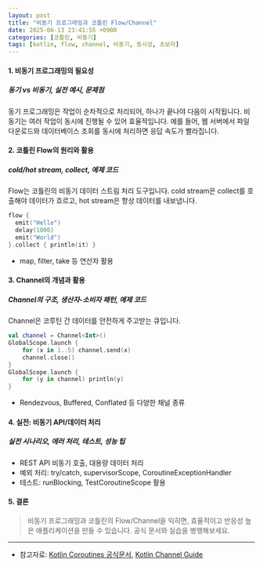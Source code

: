 ```yaml
---
layout: post
title: "비동기 프로그래밍과 코틀린 Flow/Channel"
date: 2025-06-13 23:41:55 +0900
categories: [코틀린, 비동기]
tags: [kotlin, flow, channel, 비동기, 동시성, 초보자]
---
```


#### 1. 비동기 프로그래밍의 필요성

##### 동기 vs 비동기, 실전 예시, 문제점
동기 프로그래밍은 작업이 순차적으로 처리되어, 하나가 끝나야 다음이 시작됩니다. 비동기는 여러 작업이 동시에 진행될 수 있어 효율적입니다. 예를 들어, 웹 서버에서 파일 다운로드와 데이터베이스 조회를 동시에 처리하면 응답 속도가 빨라집니다.

#### 2. 코틀린 Flow의 원리와 활용

##### cold/hot stream, collect, 예제 코드
Flow는 코틀린의 비동기 데이터 스트림 처리 도구입니다. cold stream은 collect를 호출해야 데이터가 흐르고, hot stream은 항상 데이터를 내보냅니다.
```kotlin
flow {
  emit("Hello")
  delay(1000)
  emit("World")
}.collect { println(it) }
```
- map, filter, take 등 연산자 활용

#### 3. Channel의 개념과 활용

##### Channel의 구조, 생산자-소비자 패턴, 예제 코드
Channel은 코루틴 간 데이터를 안전하게 주고받는 큐입니다.
```kotlin
val channel = Channel<Int>()
GlobalScope.launch {
    for (x in 1..5) channel.send(x)
    channel.close()
}
GlobalScope.launch {
    for (y in channel) println(y)
}
```
- Rendezvous, Buffered, Conflated 등 다양한 채널 종류

#### 4. 실전: 비동기 API/데이터 처리

##### 실전 시나리오, 에러 처리, 테스트, 성능 팁
- REST API 비동기 호출, 대용량 데이터 처리
- 예외 처리: try/catch, supervisorScope, CoroutineExceptionHandler
- 테스트: runBlocking, TestCoroutineScope 활용

#### 5. 결론
> 비동기 프로그래밍과 코틀린의 Flow/Channel을 익히면, 효율적이고 반응성 높은 애플리케이션을 만들 수 있습니다. 공식 문서와 실습을 병행해보세요.

---
- 참고자료: [Kotlin Coroutines 공식문서](https://kotlinlang.org/docs/flow.html), [Kotlin Channel Guide](https://kotlinlang.org/docs/channels.html)
